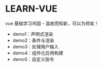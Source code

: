 # LEARN-VUE

vue 基础学习巩固 - 温故而知新，可以为师矣！

- demo1：声明式渲染
- demo2：条件与渲染
- demo3：处理用户输入
- demo4：组件化应用构建
- demo5：自定义指令
